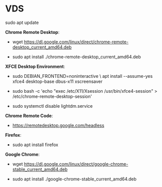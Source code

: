 # **VDS**

sudo apt update

**Chrome Remote Desktop**:

- wget https://dl.google.com/linux/direct/chrome-remote-desktop_current_amd64.deb

- sudo apt install ./chrome-remote-desktop_current_amd64.deb


**XFCE Desktop Environment**:

- sudo DEBIAN_FRONTEND=noninteractive \ 
     apt install --assume-yes xfce4 desktop-base dbus-x11 xscreensaver


- sudo bash -c 'echo "exec /etc/X11/Xsession /usr/bin/xfce4-session" > /etc/chrome-remote-desktop-session'
 
 
- sudo systemctl disable lightdm.service


**Chrome Remote Code**:

- https://remotedesktop.google.com/headless


**Firefox**:

- sudo apt install firefox

**Google Chrome**:

- wget https://dl.google.com/linux/direct/google-chrome-stable_current_amd64.deb

- sudo apt install ./google-chrome-stable_current_amd64.deb
